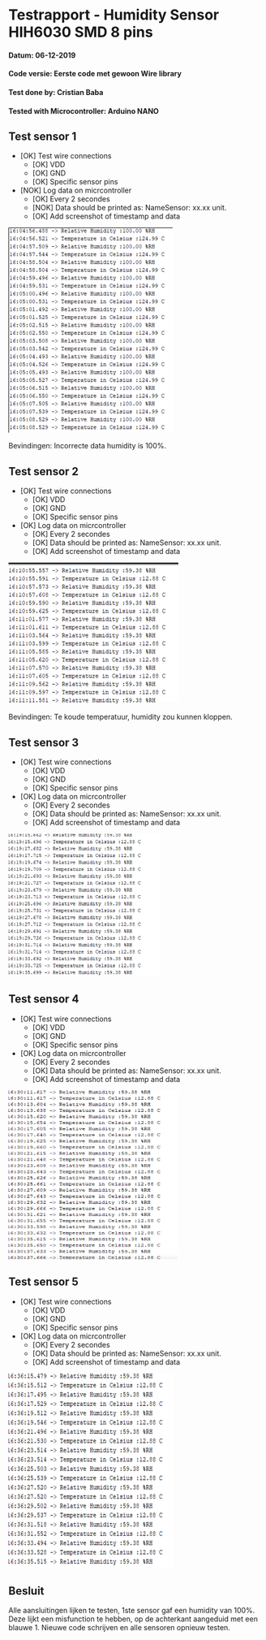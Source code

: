 # Testrapport - Humidity Sensor HIH6030 SMD 8 pins

#### Datum: 06-12-2019
#### Code versie: Eerste code met gewoon Wire library
#### Test done by: Cristian Baba
#### Tested with Microcontroller: Arduino NANO

## Test sensor 1

- [OK] Test wire connections
    - [OK] VDD
    - [OK] GND
    - [OK] Specific sensor pins
- [NOK] Log data on micrcontroller  
    - [OK] Every 2 secondes
    - [NOK] Data should be printed as: NameSensor: xx.xx unit.
    - [OK] Add screenshot of timestamp and data

![Serial print test1](./img_test1/test1.png)

Bevindingen: Incorrecte data humidity is 100%.

## Test sensor 2

- [OK] Test wire connections
    - [OK] VDD
    - [OK] GND
    - [OK] Specific sensor pins
- [OK] Log data on micrcontroller  
    - [OK] Every 2 secondes
    - [OK] Data should be printed as: NameSensor: xx.xx unit.
    - [OK] Add screenshot of timestamp and data

![Serial print test2](./img_test1/test2.png)

Bevindingen: Te koude temperatuur, humidity zou kunnen kloppen.

## Test sensor 3

- [OK] Test wire connections
    - [OK] VDD
    - [OK] GND
    - [OK] Specific sensor pins
- [OK] Log data on micrcontroller  
    - [OK] Every 2 secondes
    - [OK] Data should be printed as: NameSensor: xx.xx unit.
    - [OK] Add screenshot of timestamp and data

![Serial print test3](./img_test1/test3.png)

## Test sensor 4

- [OK] Test wire connections
    - [OK] VDD
    - [OK] GND
    - [OK] Specific sensor pins
- [OK] Log data on micrcontroller  
    - [OK] Every 2 secondes
    - [OK] Data should be printed as: NameSensor: xx.xx unit.
    - [OK] Add screenshot of timestamp and data

![Serial print test4](./img_test1/test4.png)

## Test sensor 5

- [OK] Test wire connections
    - [OK] VDD
    - [OK] GND
    - [OK] Specific sensor pins
- [OK] Log data on micrcontroller  
    - [OK] Every 2 secondes
    - [OK] Data should be printed as: NameSensor: xx.xx unit.
    - [OK] Add screenshot of timestamp and data

![Serial print test5](./img_test1/test5.png)

## Besluit
Alle aansluitingen lijken te testen, 1ste sensor gaf een humidity van 100%. Deze lijkt een misfunction te hebben, op de achterkant aangeduid met een blauwe 1. Nieuwe code schrijven en alle sensoren opnieuw testen.
